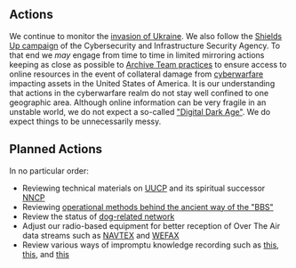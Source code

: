 ## Actions

We continue to monitor the [invasion of Ukraine](https://simple.wikipedia.org/wiki/2022_Russian_invasion_of_Ukraine).  We also follow the [Shields Up campaign](https://www.cisa.gov/shields-up) of the Cybersecurity and Infrastructure Security Agency.  To that end we *may* engage from time to time in limited mirroring actions keeping as close as possible to [Archive Team practices](https://wiki.archiveteam.org/) to ensure access to online resources in the event of collateral damage from [cyberwarfare](https://en.wikipedia.org/wiki/Cyberwarfare) impacting assets in the United States of America.  It is our understanding that actions in the cyberwarfare realm do not stay well confined to one geographic area.  Although online information can be very fragile in an unstable world, we do not expect a so-called ["Digital Dark Age"](https://en.wikipedia.org/wiki/Digital_dark_age).  We do expect things to be unnecessarily messy.  

## Planned Actions

In no particular order:

* Reviewing technical materials on [UUCP](https://en.wikipedia.org/wiki/UUCP) and its spiritual successor [NNCP](http://www.nncpgo.org/)
* Reviewing [operational methods behind the ancient way of the "BBS"](http://www.bbscorner.com/telnetbbs/telnetoverview.htm) 
* Review the status of [dog-related network](http://www.bbscorner.com/bbsnetworks/fidonet.htm) 
* Adjust our radio-based equipment for better reception of Over The Air data streams such as [NAVTEX](https://en.wikipedia.org/wiki/NAVTEX) and [WEFAX](https://en.wikipedia.org/wiki/Radiofax#Weatherfax)
* Review various ways of impromptu knowledge recording such as [this](https://en.wikipedia.org/wiki/Magnitizdat), [this](https://en.wikipedia.org/wiki/Samizdat), and [this](https://en.wikipedia.org/wiki/Ribs_(recordings))


